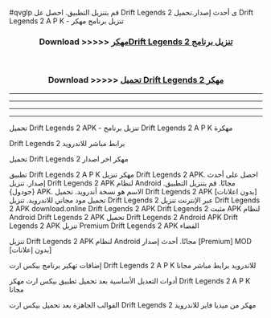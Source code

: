 #qvglp قم بتنزيل التطبيق. احصل عل Drift Legends 2  ى أحدث إصدار.تحميل Drift Legends 2  A P K - تنزيل برنامج مهكر



<div align="center">
<h3>Download >>>>> <a href="https://ar-sites.web.app/?ar= Drift Legends 2 ">مهكرDrift Legends 2  تنزيل برنامج</a></h3><br>

<h3>Download >>>>> <a href="https://ar-sites.web.app/?ar= Drift Legends 2 ">تحميل Drift Legends 2  مهكر</a></h3>
</div>


----------------------------------------------------------

----------------------------------------------------------

----------------------------------------------------------

----------------------------------------------------------


تحميل Drift Legends 2  APK - تنزيل برنامج Drift Legends 2  A P K مهكرة

Drift Legends 2  برابط مباشر للاندرويد

تحميل Drift Legends 2  مهكر اخر اصدار

تطبيق Drift Legends 2  A P K مهكر
تنزيل Drift Legends 2  APK. احصل على أحدث إصدار.
تنزيل Drift Legends 2  APK لنظام Android مجانًا.
قم بتنزيل التطبيق. {جودول} APK. الاسم هو نسخة أندرويد.
تحميل Drift Legends 2  APK [بدون اعلانات]
تحميل مود مجاني للاندرويد.
تنزيل Drift Legends 2  عبر الإنترنت
تنزيل Drift Legends 2  APK
download.online Drift Legends 2  APK
Drift Legends 2  مثبت APK لنظام Android
Drift Legends 2  APK
تحميل Drift Legends 2  Android APK
Drift Legends 2  APK تنزيل Premium
Drift Legends 2  APK الفضاء

تنزيل Drift Legends 2  APK لنظام Android مجانًا. أحدث إصدار [Premium] MOD [بدون إعلانات]

إضافات تهكير برنامج بيكس ارت Drift Legends 2  A P K للاندرويد برابط مباشر مجانا

أدوات التعديل الأساسية بعد تحميل تطبيق بيكس ارت مهكر Drift Legends 2  A P K مجانا

القوالب الجاهزة بعد تحميل بيكس ارت Drift Legends 2  مهكر من ميديا فاير للاندرويد



